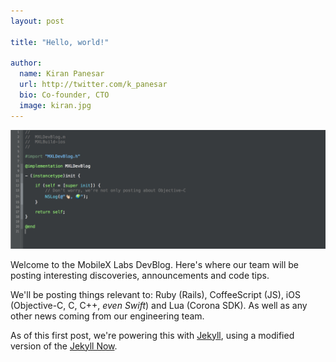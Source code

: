 ```yaml
---
layout: post

title: "Hello, world!"

author:
  name: Kiran Panesar
  url: http://twitter.com/k_panesar 
  bio: Co-founder, CTO
  image: kiran.jpg
---
```


![Hello, world!](/images/hello_world.png)

Welcome to the MobileX Labs DevBlog. Here's where our team will be posting interesting discoveries, announcements and code tips.

We'll be posting things relevant to: Ruby (Rails), CoffeeScript (JS), iOS (Objective-C, C, C++, _even Swift_) and Lua (Corona SDK). As well as any other news coming from our engineering team.

As of this first post, we're powering this with [Jekyll](https://github.com/jekyll/jekyll), using a modified version of the [Jekyll Now](https://github.com/barryclark/jekyll-now).